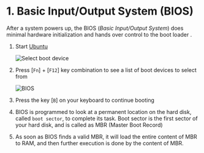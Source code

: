 # 1. Basic Input/Output System (BIOS)

After a system powers up, the BIOS (*Basic Input/Output System*) does minimal hardware initialization and hands over control to the boot loader
.
1. Start [Ubuntu](../../prerequisites/README.md)

    ![Select boot device](../../image/6_stages_of_linux_boot_process/5_select_boot_device.png)

2. Press [`Fn`] + [`F12`] key combination to see a list of boot devices to select from

    ![BIOS](../../image/6_stages_of_linux_boot_process/5b_select_boot_device.png)

3. Press the key [`B`] on your keyboard to continue booting

4. BIOS is programmed to look at a permanent location on the hard disk, called `boot sector`, to complete its task. Boot sector is the first sector of your hard disk, and is called as MBR (Master Boot Record)
5. As soon as BIOS finds a valid MBR, it will load the entire content of MBR to RAM, and then further execution is done by the content of MBR.